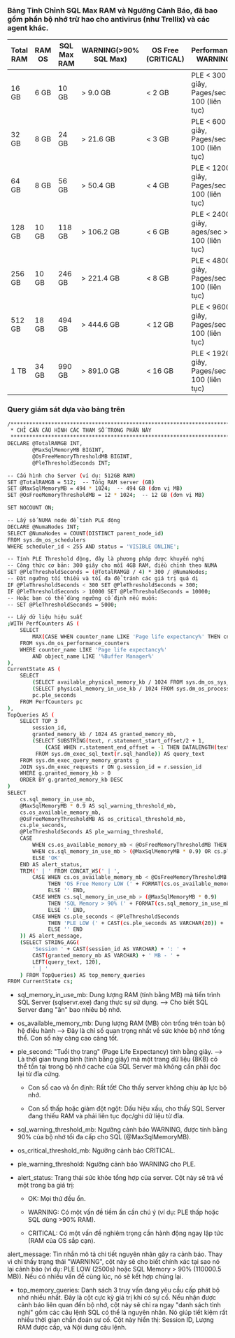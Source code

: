 

### Bảng Tinh Chỉnh SQL Max RAM và Ngưỡng Cảnh Báo, đã bao gồm phần bộ nhớ trừ hao cho antivirus (như Trellix) và các agent khác.

| **Total RAM**| **RAM OS** | **SQL Max RAM** | **WARNING(>90% SQL Max)** | **OS Free (CRITICAL)**| **Performance WARNING**                        |
|--------------|------------|-----------------|---------------------------|-----------------------|----------------------------------------------|
| 16 GB        | 6 GB       | 10 GB           | > 9.0 GB                  | < 2 GB                | PLE < 300 giây, Pages/sec > 100 (liên tục)   |
| 32 GB        | 8 GB       | 24 GB           | > 21.6 GB                 | < 3 GB                | PLE < 600 giây, Pages/sec > 100 (liên tục)   |
| 64 GB        | 8 GB       | 56 GB           | > 50.4 GB                 | < 4 GB                | PLE < 1200 giây, Pages/sec > 100 (liên tục)  |
| 128 GB       | 10 GB      | 118 GB          | > 106.2 GB                | < 6 GB                | PLE < 2400 giây, ages/sec > 100 (liên tục)   |
| 256 GB       | 10 GB      | 246 GB          | > 221.4 GB                | < 8 GB                | PLE < 4800 giây, Pages/sec > 100 (liên tục)  |
| 512 GB       | 18 GB      | 494 GB          | > 444.6 GB                | < 12 GB               | PLE < 9600 giây, Pages/sec > 100 (liên tục)  |
| 1 TB         | 34 GB      | 990 GB          | > 891.0 GB                | < 16 GB               | PLE < 19200 giây, Pages/sec > 100 (liên tục) |


### Query giám sát dựa vào bảng trên


```bash
/********************************************************************************
 * CHỈ CẦN CẤU HÌNH CÁC THAM SỐ TRONG PHẦN NÀY
 ********************************************************************************/
DECLARE @TotalRAMGB INT,
        @MaxSqlMemoryMB BIGINT,
        @OsFreeMemoryThresholdMB BIGINT,
        @PleThresholdSeconds INT;

-- Cấu hình cho Server (ví dụ: 512GB RAM)
SET @TotalRAMGB = 512;  -- Tổng RAM server (GB)
SET @MaxSqlMemoryMB = 494 * 1024;  -- 494 GB (đơn vị MB)
SET @OsFreeMemoryThresholdMB = 12 * 1024;  -- 12 GB (đơn vị MB)

SET NOCOUNT ON;

-- Lấy số NUMA node để tính PLE động
DECLARE @NumaNodes INT;
SELECT @NumaNodes = COUNT(DISTINCT parent_node_id)
FROM sys.dm_os_schedulers
WHERE scheduler_id < 255 AND status = 'VISIBLE ONLINE';

-- Tính PLE Threshold động, đây là phương pháp được khuyến nghị
-- Công thức cơ bản: 300 giây cho mỗi 4GB RAM, điều chỉnh theo NUMA
SET @PleThresholdSeconds = (@TotalRAMGB / 4) * 300 / @NumaNodes;
-- Đặt ngưỡng tối thiểu và tối đa để tránh các giá trị quá dị
IF @PleThresholdSeconds < 300 SET @PleThresholdSeconds = 300;
IF @PleThresholdSeconds > 10000 SET @PleThresholdSeconds = 10000;
-- Hoặc bạn có thể dùng ngưỡng cố định nếu muốn:
-- SET @PleThresholdSeconds = 5000;

-- Lấy dữ liệu hiệu suất
;WITH PerfCounters AS (
    SELECT
        MAX(CASE WHEN counter_name LIKE 'Page life expectancy%' THEN cntr_value ELSE NULL END) AS ple_seconds
    FROM sys.dm_os_performance_counters
    WHERE counter_name LIKE 'Page life expectancy%'
        AND object_name LIKE '%Buffer Manager%'
),
CurrentState AS (
    SELECT
        (SELECT available_physical_memory_kb / 1024 FROM sys.dm_os_sys_memory) AS os_available_memory_mb,
        (SELECT physical_memory_in_use_kb / 1024 FROM sys.dm_os_process_memory) AS sql_memory_in_use_mb,
        pc.ple_seconds
    FROM PerfCounters pc
),
TopQueries AS (
    SELECT TOP 3
        session_id,
        granted_memory_kb / 1024 AS granted_memory_mb,
        (SELECT SUBSTRING(text, r.statement_start_offset/2 + 1,
            (CASE WHEN r.statement_end_offset = -1 THEN DATALENGTH(text) ELSE r.statement_end_offset END - r.statement_start_offset)/2 + 1)
         FROM sys.dm_exec_sql_text(r.sql_handle)) AS query_text
    FROM sys.dm_exec_query_memory_grants g
    JOIN sys.dm_exec_requests r ON g.session_id = r.session_id
    WHERE g.granted_memory_kb > 0
    ORDER BY g.granted_memory_kb DESC
)
SELECT
    cs.sql_memory_in_use_mb,
    @MaxSqlMemoryMB * 0.9 AS sql_warning_threshold_mb,
    cs.os_available_memory_mb,
    @OsFreeMemoryThresholdMB AS os_critical_threshold_mb,
    cs.ple_seconds,
    @PleThresholdSeconds AS ple_warning_threshold,
    CASE
        WHEN cs.os_available_memory_mb < @OsFreeMemoryThresholdMB THEN 'CRITICAL'
        WHEN cs.sql_memory_in_use_mb > (@MaxSqlMemoryMB * 0.9) OR cs.ple_seconds < @PleThresholdSeconds THEN 'WARNING'
        ELSE 'OK'
    END AS alert_status,
    TRIM(' | ' FROM CONCAT_WS(' | ',
        CASE WHEN cs.os_available_memory_mb < @OsFreeMemoryThresholdMB
             THEN 'OS Free Memory LOW (' + FORMAT(cs.os_available_memory_mb, 'N1') + ' MB)'
             ELSE '' END,
        CASE WHEN cs.sql_memory_in_use_mb > (@MaxSqlMemoryMB * 0.9)
             THEN 'SQL Memory > 90% (' + FORMAT(cs.sql_memory_in_use_mb, 'N1') + ' MB)'
             ELSE '' END,
        CASE WHEN cs.ple_seconds < @PleThresholdSeconds
             THEN 'PLE LOW (' + CAST(cs.ple_seconds AS VARCHAR(20)) + 's)'
             ELSE '' END
    )) AS alert_message,
    (SELECT STRING_AGG(
        'Session ' + CAST(session_id AS VARCHAR) + ': ' +
        CAST(granted_memory_mb AS VARCHAR) + ' MB - ' +
        LEFT(query_text, 120),
        ' | '
    ) FROM TopQueries) AS top_memory_queries
FROM CurrentState cs;
```

- sql_memory_in_use_mb: Dung lượng RAM (tính bằng MB) mà tiến trình SQL Server (sqlservr.exe) đang thực sự sử dụng. --> Cho biết SQL Server đang "ăn" bao nhiêu bộ nhớ.

- os_available_memory_mb: Dung lượng RAM (MB) còn trống trên toàn bộ hệ điều hành --> Đây là chỉ số quan trọng nhất về sức khỏe bộ nhớ tổng thể. Con số này càng cao càng tốt.

- ple_second: "Tuổi thọ trang" (Page Life Expectancy) tính bằng giây. --> Là thời gian trung bình (tính bằng giây) mà một trang dữ liệu (8KB) có thể tồn tại trong bộ nhớ cache của SQL Server mà không cần phải đọc lại từ đĩa cứng.

    - Con số cao và ổn định: Rất tốt! Cho thấy server không chịu áp lực bộ nhớ.

    - Con số thấp hoặc giảm đột ngột: Dấu hiệu xấu, cho thấy SQL Server đang thiếu RAM và phải liên tục đọc/ghi dữ liệu từ đĩa.

- sql_warning_threshold_mb: Ngưỡng cảnh báo WARNING, được tính bằng 90% của bộ nhớ tối đa cấp cho SQL (@MaxSqlMemoryMB).

- os_critical_threshold_mb: Ngưỡng cảnh báo CRITICAL.

- ple_warning_threshold: Ngưỡng cảnh báo WARNING cho PLE.

- alert_status: Trạng thái sức khỏe tổng hợp của server. Cột này sẽ trả về một trong ba giá trị:

    - OK: Mọi thứ đều ổn.

    - WARNING: Có một vấn đề tiềm ẩn cần chú ý (ví dụ: PLE thấp hoặc SQL dùng >90% RAM).

    - CRITICAL: Có một vấn đề nghiêm trọng cần hành động ngay lập tức (RAM của OS sắp cạn).

alert_message: Tin nhắn mô tả chi tiết nguyên nhân gây ra cảnh báo. Thay vì chỉ thấy trạng thái "WARNING", cột này sẽ cho biết chính xác tại sao nó lại cảnh báo (ví dụ: PLE LOW (2500s) hoặc SQL Memory > 90% (110000.5 MB)). Nếu có nhiều vấn đề cùng lúc, nó sẽ kết hợp chúng lại.

- top_memory_queries: Danh sách 3 truy vấn đang yêu cầu cấp phát bộ nhớ nhiều nhất. Đây là cột cực kỳ giá trị khi có sự cố. Nếu nhận được cảnh báo liên quan đến bộ nhớ, cột này sẽ chỉ ra ngay "danh sách tình nghi" gồm các câu lệnh SQL có thể là nguyên nhân. Nó giúp tiết kiệm rất nhiều thời gian chẩn đoán sự cố. Cột này hiển thị: Session ID, Lượng RAM được cấp, và Nội dung câu lệnh.